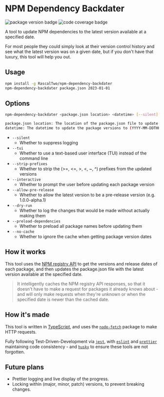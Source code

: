 # NPM Dependency Backdater

![package version badge](https://img.shields.io/badge/npm--dependency--backdater-v3.0.0-blue) ![code coverage badge](https://img.shields.io/badge/coverage-100%25-lime)

A tool to update NPM dependencies to the latest version available at a specified date.

For most people they could simply look at their version control history and see what the latest version was on a given date, but if you don't have that luxury, this tool will help you out.

## Usage

```bash
npm install -g RascalTwo/npm-dependency-backdater
npm-dependency-backdater package.json 2023-01-01
```

## Options

```bash
npm-dependency-backdater <package.json location> <datetime> [--silent] [--tui] [--strip-prefixes] [--interactive] [--allow-pre-release] [--dry-run] [--preload-dependencies] [--no-cache]

package.json location: The location of the package.json file to update
datetime: The datetime to update the package versions to (YYYY-MM-DDTHH:mm:ssZ)
```

- `--silent`
  - Whether to suppress logging
- `--tui`
  - Whether to use a text-based user interface (TUI) instead of the command line
- `--strip-prefixes`
  - Whether to strip the (>=, <=, >, <, ~, ^) prefixes from the updated versions
- `--interactive`
  - Whether to prompt the user before updating each package version
- `--allow-pre-release`
  - Whether to allow the latest version to be a pre-release version (e.g. 1.0.0-alpha.1)
- `--dry-run`
  - Whether to log the changes that would be made without actually making them
- `--preload-dependencies`
  - Whether to preload all package names before updating them
- `--no-cache`
  - Whether to ignore the cache when getting package version dates

## How it works

This tool uses the [NPM registry API](https://github.com/npm/registry/blob/master/docs/REGISTRY-API.md) to get the versions and release dates of each package, and then updates the package.json file with the latest version available at the specified date.

> It intelligently caches the NPM registry API responses, so that it doesn't have to make a request for packages it already knows about - and will only make requests when they're unknown or when the specified date is newer than the cached date.

## How it's made

This tool is written in [TypeScript](https://www.typescriptlang.org/), and uses the [`node-fetch`](https://www.npmjs.com/package/node-fetch) package to make HTTP requests.

Fully following Test-Driven-Development via [`jest`](https://jestjs.io/), with [`eslint`](https://eslint.org/) and [`prettier`](https://prettier.io/) maintaining code consistency - and [`husky`](https://www.npmjs.com/package/husky) to ensure these tools are not forgotten.

## Future plans

- Prettier logging and live display of the progress.
- Locking within (major, minor, patch) versions, to prevent breaking changes.
